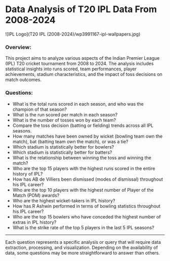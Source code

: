 # Data Analysis of T20 IPL Data From 2008-2024
![IPL Logo](T20 IPL (2008-2024)/wp3991167-ipl-wallpapers.jpg)
### Overview:
This project aims to analyze various aspects of the Indian Premier League (IPL) T20 cricket tournament from 2008 to 2024. The analysis includes statistical insights into runs scored, team performances, player achievements, stadium characteristics, and the impact of toss decisions on match outcomes.

### Questions:

* What is the total runs scored in each season, and who was the champion of that season?
* What is the run scored per match in each season?
* What is the number of tosses won by each team?
* Compare the toss decision (batting or fielding) trends across all IPL seasons.
* How many matches have been owned by wicket (bowling team own the match), bat (batting team own the match), or was a tie?
* Which stadium is statistically better for bowlers?
* Which stadium is statistically better for batters?
* What is the relationship between winning the toss and winning the match?
* Who are the top 15 players with the highest runs scored in the entire history of IPL?
* How has AB de Villiers been dismissed (modes of dismissal) throughout his IPL career?
* Who are the top 10 players with the highest number of Player of the Match (POM) awards?
* Who are the highest wicket-takers in IPL history?
* How has R Ashwin performed in terms of bowling statistics throughout his IPL career?
* Who are the top 15 bowlers who have conceded the highest number of extras in IPL history?
* What is the strike rate of the top 5 players in the last 5 IPL seasons?

---

Each question represents a specific analysis or query that will require data extraction, processing, and visualization. Depending on the availability of data, some questions may be more straightforward to answer than others.


